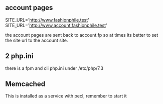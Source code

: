## account pages
SITE_URL='http://www.fashionphile.test'
SITE_URL='http://www.account.fashionphile.test'

the account pages are sent back to account.fp so at times its better to set the site url to the account site.

## 2 php.ini
there is a fpm and cli php.ini under /etc/php/7.3

## Memcached
This is installed as a service with pecl, remember to start it